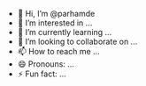 - 👋 Hi, I’m @parhamde
- 👀 I’m interested in ...
- 🌱 I’m currently learning ...
- 💞️ I’m looking to collaborate on ...
- 📫 How to reach me ...
- 😄 Pronouns: ...
- ⚡ Fun fact: ...

<!---
parhamde/parhamde is a ✨ special ✨ repository because its `README.md` (this file) appears on your GitHub profile.
You can click the Preview link to take a look at your changes.
--->

